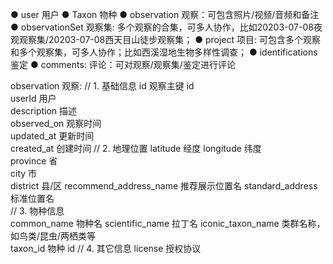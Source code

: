 ● user 用户
● Taxon 物种
● observation 观察：可包含照片/视频/音频和备注
● observationSet 观察集: 多个观察的合集，可多人协作，比如20203-07-08夜观观察集/20203-07-08西天目山徒步观察集；
● project  项目: 可包含多个观察和多个观察集，可多人协作；比如西溪湿地生物多样性调查；
● identifications 鉴定
● comments: 评论：可对观察/观察集/鉴定进行评论

observation 观察:
// 1. 基础信息
id	观察主键 id		
userId	用户		
description	描述		
observed_on	观察时间		
updated_at	更新时间		
created_at	创建时间
// 2. 地理位置
latitude	经度
longitude	纬度	
province	省	
city	市	
district	县/区	
recommend_address_name	推荐展示位置名	
standard_address	标准位置名	
// 3. 物种信息	
common_name	物种名
scientific_name	拉丁名	
iconic_taxon_name	类群名称，如鸟类/昆虫/两栖类等	
taxon_id	物种 id
// 4. 其它信息
license	授权协议